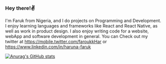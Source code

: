 ### Hey there!✌

I'm Faruk from Nigeria, and I do projects on Programming and Development. I enjoy learning languages and frameworks like React and React Native, as well as work in product design. I also enjoy writing code for a website, webApp and software development in general. You can Check out my twitter at https://mobile.twitter.com/faroukkHar or https://www.linkedin.com/in/haruna-faruk


[![Anurag's GitHub stats](https://github-readme-stats.vercel.app/api?username=Haruna2004)](https://github.com/anuraghazra/github-readme-stats)
